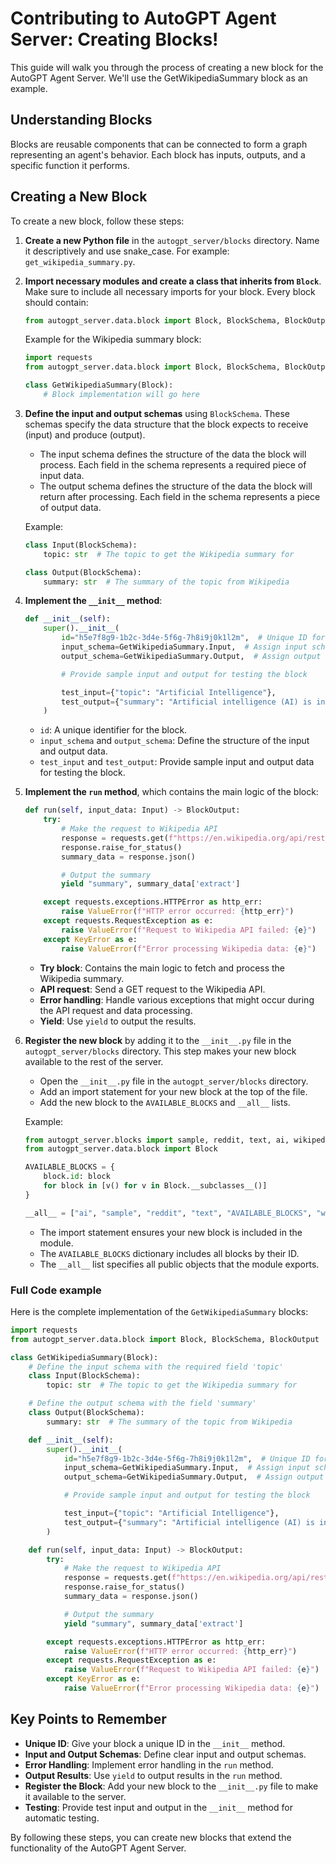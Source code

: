 # Contributing to AutoGPT Agent Server: Creating Blocks!

This guide will walk you through the process of creating a new block for the AutoGPT Agent Server. We'll use the GetWikipediaSummary block as an example.

## Understanding Blocks

Blocks are reusable components that can be connected to form a graph representing an agent's behavior. Each block has inputs, outputs, and a specific function it performs.

## Creating a New Block

To create a new block, follow these steps:

1. **Create a new Python file** in the `autogpt_server/blocks` directory. Name it descriptively and use snake_case. For example: `get_wikipedia_summary.py`.

2. **Import necessary modules and create a class that inherits from `Block`**. Make sure to include all necessary imports for your block. Every block should contain:

   ```python
   from autogpt_server.data.block import Block, BlockSchema, BlockOutput
   ```

   Example for the Wikipedia summary block:

   ```python
   import requests
   from autogpt_server.data.block import Block, BlockSchema, BlockOutput

   class GetWikipediaSummary(Block):
       # Block implementation will go here
   ```

3. **Define the input and output schemas** using `BlockSchema`. These schemas specify the data structure that the block expects to receive (input) and produce (output).

   - The input schema defines the structure of the data the block will process. Each field in the schema represents a required piece of input data.
   - The output schema defines the structure of the data the block will return after processing. Each field in the schema represents a piece of output data.

   Example:

   ```python
   class Input(BlockSchema):
       topic: str  # The topic to get the Wikipedia summary for

   class Output(BlockSchema):
       summary: str  # The summary of the topic from Wikipedia
   ```

4. **Implement the `__init__` method**:

   ```python
   def __init__(self):
       super().__init__(
           id="h5e7f8g9-1b2c-3d4e-5f6g-7h8i9j0k1l2m",  # Unique ID for the block
           input_schema=GetWikipediaSummary.Input,  # Assign input schema
           output_schema=GetWikipediaSummary.Output,  # Assign output schema

           # Provide sample input and output for testing the block

           test_input={"topic": "Artificial Intelligence"},
           test_output={"summary": "Artificial intelligence (AI) is intelligence demonstrated by machines, in contrast to the natural intelligence displayed by humans and animals."},
       )
   ```

   - `id`: A unique identifier for the block.
   - `input_schema` and `output_schema`: Define the structure of the input and output data.
   - `test_input` and `test_output`: Provide sample input and output data for testing the block.

5. **Implement the `run` method**, which contains the main logic of the block:

   ```python
   def run(self, input_data: Input) -> BlockOutput:
       try:
           # Make the request to Wikipedia API
           response = requests.get(f"https://en.wikipedia.org/api/rest_v1/page/summary/{input_data.topic}")
           response.raise_for_status()
           summary_data = response.json()

           # Output the summary
           yield "summary", summary_data['extract']

       except requests.exceptions.HTTPError as http_err:
           raise ValueError(f"HTTP error occurred: {http_err}")
       except requests.RequestException as e:
           raise ValueError(f"Request to Wikipedia API failed: {e}")
       except KeyError as e:
           raise ValueError(f"Error processing Wikipedia data: {e}")
   ```

   - **Try block**: Contains the main logic to fetch and process the Wikipedia summary.
   - **API request**: Send a GET request to the Wikipedia API.
   - **Error handling**: Handle various exceptions that might occur during the API request and data processing.
   - **Yield**: Use `yield` to output the results.

6. **Register the new block** by adding it to the `__init__.py` file in the `autogpt_server/blocks` directory. This step makes your new block available to the rest of the server.

   - Open the `__init__.py` file in the `autogpt_server/blocks` directory.
   - Add an import statement for your new block at the top of the file.
   - Add the new block to the `AVAILABLE_BLOCKS` and `__all__` lists.

   Example:

   ```python
   from autogpt_server.blocks import sample, reddit, text, ai, wikipedia, discord, get_wikipedia_summary  # Import your new block
   from autogpt_server.data.block import Block

   AVAILABLE_BLOCKS = {
       block.id: block
       for block in [v() for v in Block.__subclasses__()]
   }

   __all__ = ["ai", "sample", "reddit", "text", "AVAILABLE_BLOCKS", "wikipedia", "discord", "get_wikipedia_summary"]
   ```

   - The import statement ensures your new block is included in the module.
   - The `AVAILABLE_BLOCKS` dictionary includes all blocks by their ID.
   - The `__all__` list specifies all public objects that the module exports.

### Full Code example

Here is the complete implementation of the `GetWikipediaSummary` blocks:

```python
import requests
from autogpt_server.data.block import Block, BlockSchema, BlockOutput

class GetWikipediaSummary(Block):
    # Define the input schema with the required field 'topic'
    class Input(BlockSchema):
        topic: str  # The topic to get the Wikipedia summary for

    # Define the output schema with the field 'summary'
    class Output(BlockSchema):
        summary: str  # The summary of the topic from Wikipedia

    def __init__(self):
        super().__init__(
            id="h5e7f8g9-1b2c-3d4e-5f6g-7h8i9j0k1l2m",  # Unique ID for the block
            input_schema=GetWikipediaSummary.Input,  # Assign input schema
            output_schema=GetWikipediaSummary.Output,  # Assign output schema

            # Provide sample input and output for testing the block

            test_input={"topic": "Artificial Intelligence"},
            test_output={"summary": "Artificial intelligence (AI) is intelligence demonstrated by machines, in contrast to the natural intelligence displayed by humans and animals."},
        )

    def run(self, input_data: Input) -> BlockOutput:
        try:
            # Make the request to Wikipedia API
            response = requests.get(f"https://en.wikipedia.org/api/rest_v1/page/summary/{input_data.topic}")
            response.raise_for_status()
            summary_data = response.json()

            # Output the summary
            yield "summary", summary_data['extract']

        except requests.exceptions.HTTPError as http_err:
            raise ValueError(f"HTTP error occurred: {http_err}")
        except requests.RequestException as e:
            raise ValueError(f"Request to Wikipedia API failed: {e}")
        except KeyError as e:
            raise ValueError(f"Error processing Wikipedia data: {e}")
```

## Key Points to Remember

- **Unique ID**: Give your block a unique ID in the `__init__` method.
- **Input and Output Schemas**: Define clear input and output schemas.
- **Error Handling**: Implement error handling in the `run` method.
- **Output Results**: Use `yield` to output results in the `run` method.
- **Register the Block**: Add your new block to the `__init__.py` file to make it available to the server.
- **Testing**: Provide test input and output in the `__init__` method for automatic testing.

By following these steps, you can create new blocks that extend the functionality of the AutoGPT Agent Server.
